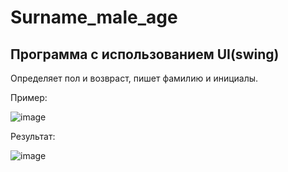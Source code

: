 # Surname_male_age
## Программа с использованием UI(swing)
Определяет пол и возвраст, пишет фамилию и инициалы.

Пример:

![image](https://user-images.githubusercontent.com/105912739/231610354-2f18ee6d-68ac-4d59-ad50-322efc7e21f1.png)

Результат:

![image](https://user-images.githubusercontent.com/105912739/231610264-c30515bb-89b2-45e2-a500-97bbd0ad3505.png)

